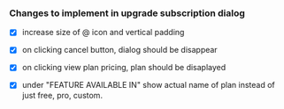 ### Changes to implement in upgrade subscription dialog
- [x] increase size of @ icon and vertical padding
- [x] on clicking cancel button, dialog should be disappear
- [x] on clicking view plan pricing, plan should be disaplayed
- [x] under "FEATURE AVAILABLE IN" show actual name of plan instead of just free, pro, custom.

